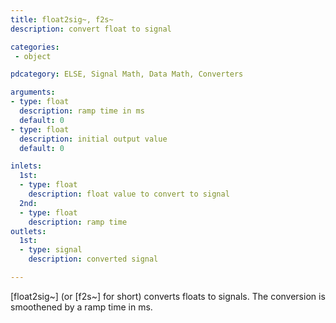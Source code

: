 ```yaml
---
title: float2sig~, f2s~
description: convert float to signal

categories:
 - object

pdcategory: ELSE, Signal Math, Data Math, Converters

arguments:
- type: float
  description: ramp time in ms
  default: 0
- type: float
  description: initial output value
  default: 0

inlets:
  1st:
  - type: float
    description: float value to convert to signal
  2nd:
  - type: float
    description: ramp time
outlets:
  1st:
  - type: signal
    description: converted signal

---
```


[float2sig~] (or [f2s~] for short) converts floats to signals. The conversion is smoothened by a ramp time in ms.

